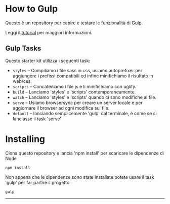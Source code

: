 How to Gulp
========================================

Questo è un repository per capire e testare le funzionalità di [Gulp].

Leggi il [tutorial] per maggiori informazioni.

## Gulp Tasks

Questo starter kit utilizza i seguenti task:

* `styles` – Compiliamo i file sass in css, usiamo autoprefixer per aggiungere i prefissi compatibili ed infine minifichiamo il risultato in web/css.
* `scripts` – Concateniamo i file js e li minifichiamo con uglify.
* `build` – Lanciamo 'styles' e 'scripts' contemporaneamente.
* `watch` – Lanciamo 'styles' e 'scripts' quando ci sono modifiche ai file.
* `serve` – Usiamo browsersync per creare un server locale e per aggiornare il browser ad ogni modifica sui file.
* `default` – lanciando semplicemente 'gulp' dal terminale, è come se si lanciasse il task 'serve'


# Installing

Clona questo repository e lancia 'npm install' per scaricare le dipendenze di Node

    npm install
    
Non appena che le dipendenze sono state installate potete usare il task 'gulp' per far partire il progetto

    gulp
    
-------------------
[Gulp]:http://gulpjs.com/
[tutorial]:https://medium.com/@nicholasruggeri/how-to-gulp-7829775242b4
